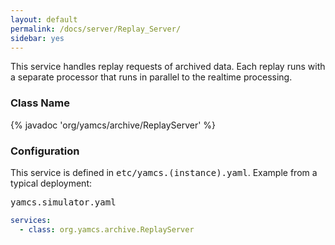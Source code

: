 ```yaml
---
layout: default
permalink: /docs/server/Replay_Server/
sidebar: yes
---
```


This service handles replay requests of archived data. Each replay runs with a separate processor that runs in parallel to the realtime processing.

### Class Name
{% javadoc 'org/yamcs/archive/ReplayServer' %}

### Configuration

This service is defined in <tt>etc/yamcs.(instance).yaml</tt>. Example from a typical deployment:

<pre class="r header">yamcs.simulator.yaml</pre>
```yaml
services:
  - class: org.yamcs.archive.ReplayServer
```
